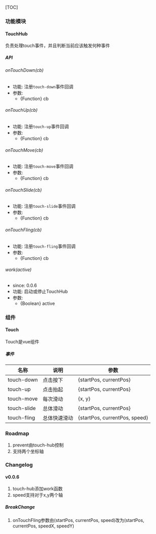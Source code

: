 [TOC]

### 功能模块

#### TouchHub

负责处理touch事件，并且判断当前应该触发何种事件

##### API

###### onTouchDown(cb)

- 功能: 注册`touch-down`事件回调
- 参数:
	- {Function} cb

###### onTouchUp(cb)

- 功能: 注册`touch-up`事件回调
- 参数:
	- {Function} cb

###### onTouchMove(cb)

- 功能: 注册`touch-move`事件回调
- 参数:
	- {Function} cb

###### onTouchSlide(cb)

- 功能: 注册`touch-slide`事件回调
- 参数:
	- {Function} cb

###### onTouchFling(cb)

- 功能: 注册`touch-fling`事件回调
- 参数:
	- {Function} cb

###### work(active)

- since: 0.0.6
- 功能: 启动或停止TouchHub
- 参数:
	- {Boolean} active

### 组件

#### Touch

Touch是vue组件

##### 事件

|名称|说明|参数|
|---|---|---|
|touch-down|点击按下|\{startPos, currentPos\}|
|touch-up|点击抬起|\{startPos, currentPos\}|
|touch-move|每次滑动|\{x, y\}|
|touch-slide|总体滑动|\{startPos, currentPos\}|
|touch-fling|总体快速滑动|\{startPos, currentPos, speed\}|

### Roadmap

1. prevent由touch-hub控制
1. 支持两个坐标轴

### Changelog

#### v0.0.6

1. touch-hub添加work函数
2. speed支持对于x,y两个轴

##### BreakChange

1. onTouchFling参数由(startPos, currentPos, speed)改为(startPos, currentPos, speedX, speedY)